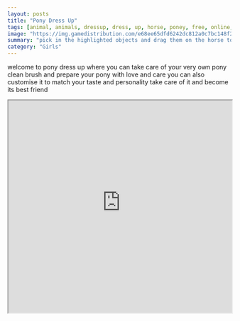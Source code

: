 ```yaml
---
layout: posts
title: "Pony Dress Up"
tags: [animal, animals, dressup, dress, up, horse, poney, free, online, games, oyna, game, free, games, play, play, games]
image: "https://img.gamedistribution.com/e68ee65dfd6242dc812a0c7bc148f299-1280x550.jpeg"
summary: "pick in the highlighted objects and drag them on the horse to perform an action follow steps one by one and then you can finish the game with a little make up  free online games oyna game free games play play games"
category: "Girls"
---
```


welcome to pony dress up where you can take care of your very own pony clean brush and prepare your pony with love and care you can also customise it to match your taste and personality take care of it and become its best friend

<iframe width="100%" height="480px;" src="https://html5.gamedistribution.com/e68ee65dfd6242dc812a0c7bc148f299/"></iframe>